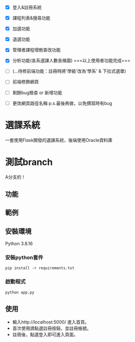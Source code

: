- [X] 登入&註冊系統
- [X] 課程列表&搜尋功能
- [X] 加選功能
- [X] 退選功能<br>
- [X] 管理者課程增刪查改功能
- [X] 分析功能(各系選課人數長條圖)
===以上使用者功能完成===
- [ ] (...待修前端功能：註冊時將'學級'改為'學系' & 下拉式選單)
- [ ] 前端修飾網頁
- [ ] 剩餘bug檢查 or 新增功能


- [ ] 更改網頁路徑名稱 p.s.最後再做，以免撰寫時有bug


# 選課系統
一套使用Flask開發的選課系統，後端使用Oracle資料庫
<br>
# 測試branch
A分支的！

## 功能

## 範例

## 安裝環境
Python 3.8.16
### 安裝python套件
```
pip install -r requirements.txt
```
### 啟動程式
```python=
python app.py
```

## 使用
- 輸入http://localhost:5000/ 進入首頁。
- 首次使用請點選註冊按鈕，並註冊帳號。
- 註冊後，點選登入即可進入頁面。
